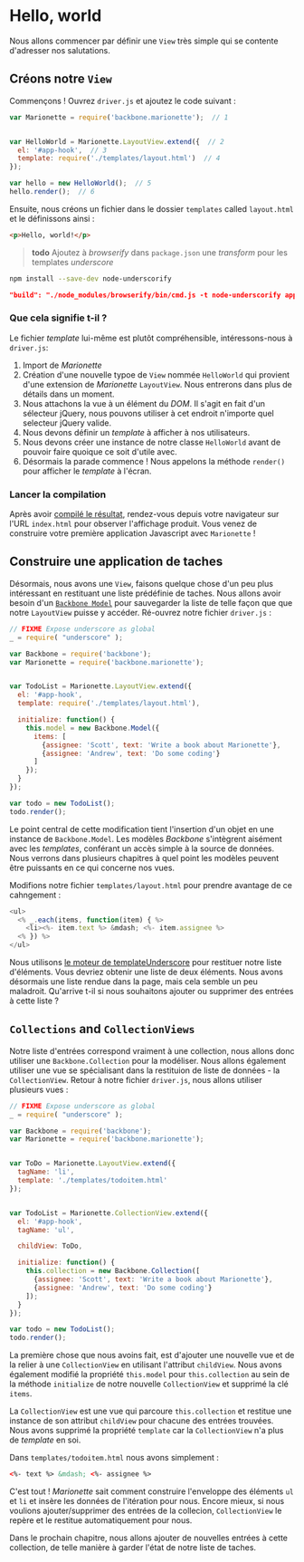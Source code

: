 # Hello, world

Nous allons commencer par définir une `View` très simple qui se contente d'adresser nos salutations.


## Créons notre `View`

Commençons ! Ouvrez `driver.js` et ajoutez le code suivant :

```js
var Marionette = require('backbone.marionette');  // 1


var HelloWorld = Marionette.LayoutView.extend({  // 2
  el: '#app-hook',  // 3
  template: require('./templates/layout.html')  // 4
});

var hello = new HelloWorld();  // 5
hello.render();  // 6
```

Ensuite, nous créons un fichier dans le dossier `templates` called `layout.html` et le définissons ainsi :

```html
<p>Hello, world!</p>
```
> **todo** Ajoutez à _browserify_ dans `package.json`  une _transform_ pour les templates _underscore_
```sh
npm install --save-dev node-underscorify
```
```json
"build": "./node_modules/browserify/bin/cmd.js -t node-underscorify app/driver.js -o static/js/app.js"
```

### Que cela signifie t-il ?

Le fichier _template_ lui-même est plutôt compréhensible, intéressons-nous à `driver.js`:

  1. Import de _Marionette_
  2. Création d'une nouvelle typoe de `View` nommée `HelloWorld` qui provient d'une extension de _Marionette_ `LayoutView`. Nous entrerons dans plus de détails dans un moment.
  3. Nous attachons la vue à un élément du _DOM_. Il s'agit en fait d'un sélecteur jQuery, nous pouvons utiliser à cet endroit n'importe quel selecteur jQuery valide.
  4. Nous devons définir un _template_ à afficher à nos utilisateurs.
  5. Nous devons créer une instance de notre classe `HelloWorld` avant de pouvoir faire quoique ce soit d'utile avec.
  6. Désormais la parade commence ! Nous appelons la méthode `render()` pour afficher le _template_ à l'écran.


### Lancer la compilation

Après avoir [compilé le résultat][installing],  rendez-vous depuis votre navigateur sur l'URL `index.html`  pour observer l'affichage produit.
Vous venez de construire votre première application Javascript avec `Marionette` !


## Construire une application de taches

Désormais, nous avons une `View`, faisons quelque chose d'un peu plus intéressant en restituant une liste prédéfinie de taches. Nous allons avoir besoin d'un [`Backbone Model`][models] pour sauvegarder la liste de telle façon que que notre `LayoutView` puisse y accéder. Ré-ouvrez notre fichier `driver.js` :

```js
// FIXME Expose underscore as global
_ = require( "underscore" );

var Backbone = require('backbone');
var Marionette = require('backbone.marionette');


var TodoList = Marionette.LayoutView.extend({  
  el: '#app-hook',  
  template: require('./templates/layout.html'),

  initialize: function() {
    this.model = new Backbone.Model({
      items: [
        {assignee: 'Scott', text: 'Write a book about Marionette'},
        {assignee: 'Andrew', text: 'Do some coding'}
      ]
    });
  }
});

var todo = new TodoList();
todo.render();  
```

Le point central de cette modification tient l'insertion d'un objet en une instance de `Backbone.Model`. Les modèles _Backbone_ s'intègrent aisément avec les _templates_, conférant un accès simple à la source de données. Nous verrons dans plusieurs chapitres à quel point les modèles peuvent être puissants en ce qui concerne nos vues.

Modifions notre fichier `templates/layout.html` pour prendre avantage de ce cahngement :

```js
<ul>
  <% _.each(items, function(item) { %>
    <li><%- item.text %> &mdash; <%- item.assignee %>
  <% }) %>
</ul>
```

Nous utilisons [le moteur de templateUnderscore][underscore] pour restituer notre liste d'éléments. Vous devriez obtenir une liste de deux éléments.
Nous avons désormais une liste rendue dans la page, mais cela semble un peu maladroit. Qu'arrive t-il si nous souhaitons ajouter ou supprimer des entrées à cette liste ?


## `Collections` and `CollectionViews`

Notre liste d'entrées correspond vraiment à une collection, nous allons donc utiliser une  `Backbone.Collection` pour la modéliser. Nous allons également utiliser une vue se spécialisant dans la restituion de liste de données -
la `CollectionView`. Retour à notre fichier `driver.js`, nous allons utiliser plusieurs vues :

```js
// FIXME Expose underscore as global
_ = require( "underscore" );

var Backbone = require('backbone');
var Marionette = require('backbone.marionette');


var ToDo = Marionette.LayoutView.extend({
  tagName: 'li',
  template: './templates/todoitem.html'
});


var TodoList = Marionette.CollectionView.extend({  
  el: '#app-hook',
  tagName: 'ul',

  childView: ToDo,

  initialize: function() {
    this.collection = new Backbone.Collection([
      {assignee: 'Scott', text: 'Write a book about Marionette'},
      {assignee: 'Andrew', text: 'Do some coding'}
    ]);
  }
});

var todo = new TodoList();
todo.render();
```

La première chose que nous avoins fait, est d'ajouter une nouvelle vue et de la relier à une
`CollectionView` en utilisant l'attribut `childView`. Nous avons également modifié la propriété
`this.model` pour `this.collection` au sein de la méthode `initialize` de notre nouvelle `CollectionView` et supprimé la clé `items`.

La `CollectionView` est une vue qui parcoure `this.collection` et restitue une instance de son attribut `childView` pour chacune des entrées trouvées.  Nous avons supprimé la propriété  `template` car la `CollectionView` n'a plus de  _template_ en soi.

Dans `templates/todoitem.html` nous avons simplement :

```html
<%- text %> &mdash; <%- assignee %>
```


C'est tout ! _Marionette_ sait comment construire l'enveloppe des éléments `ul` et `li` et insère les données de l'itération pour nous. Encore mieux, si nous voulions ajouter/supprimer des entrées de la collecion, `CollectionView` le repère et le restitue automatiquement pour nous.

Dans le prochain chapitre, nous allons ajouter de nouvelles entrées à cette collection, de telle manière à garder l'état de notre liste de taches.

[installing]: ../installing_marionette.md "Installing Marionette"
[models]: ./models.md "Storing user-entered data"
[underscore]: http://underscorejs.org/#template "Underscore.js"
